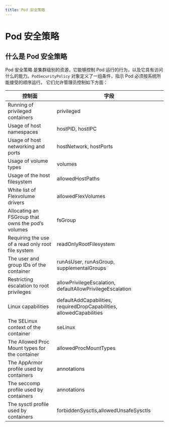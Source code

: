 ```yaml
---
title: Pod 安全策略
---
```


# Pod 安全策略
## 什么是 Pod 安全策略
Pod 安全策略 是集群级别的资源，它能够控制 Pod 运行的行为，以及它具有访问什么的能力。`PodSecurityPolicy` 对象定义了一组条件，指示 Pod 必须按系统所能接受的顺序运行。
它们允许管理员控制如下方面：

| 控制面 | 字段 |
| --- | --- |
| Running of privileged containers	| privileged |
| Usage of host namespaces	| hostPID, hostIPC |
| Usage of host networking and ports | hostNetwork, hostPorts |
| Usage of volume types	 | volumes |
| Usage of the host filesystem	| allowedHostPaths |
| White list of Flexvolume drivers	| allowedFlexVolumes |
| Allocating an FSGroup that owns the pod’s volumes | fsGroup |
| Requiring the use of a read only root file system | readOnlyRootFilesystem |
| The user and group IDs of the container | runAsUser, runAsGroup, supplementalGroups |
| Restricting escalation to root privileges | allowPrivilegeEscalation, defaultAllowPrivilegeEscalation |
| Linux capabilities | defaultAddCapabilities, requiredDropCapabilities, allowedCapabilities |
| The SELinux context of the container | seLinux |
| The Allowed Proc Mount types for the container | allowedProcMountTypes |
| The AppArmor profile used by containers | annotations |
| The seccomp profile used by containers | annotations |
| The sysctl profile used by containers | forbiddenSysctls,allowedUnsafeSysctls |